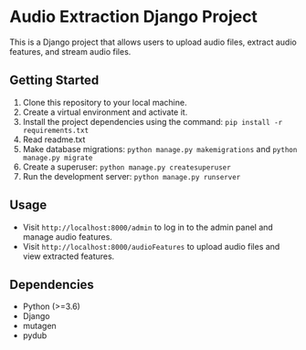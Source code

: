 # Audio Extraction Django Project

This is a Django project that allows users to upload audio files, extract audio features, and stream audio files.

## Getting Started

1. Clone this repository to your local machine.
2. Create a virtual environment and activate it.
3. Install the project dependencies using the command: `pip install -r requirements.txt`
4. Read readme.txt 
5. Make database migrations: `python manage.py makemigrations` and `python manage.py migrate`
6. Create a superuser: `python manage.py createsuperuser`
7. Run the development server: `python manage.py runserver`

## Usage

- Visit `http://localhost:8000/admin` to log in to the admin panel and manage audio features.
- Visit `http://localhost:8000/audioFeatures` to upload audio files and view extracted features.

## Dependencies

- Python (>=3.6)
- Django
- mutagen
- pydub

